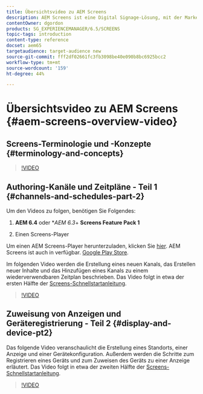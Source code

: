 ```yaml
---
title: Übersichtsvideo zu AEM Screens
description: AEM Screens ist eine Digital Signage-Lösung, mit der Marketing-Experten dynamische und interaktive digitale Erlebnisse auf verschiedenen Bildschirmen veröffentlichen können.
contentOwner: dgordon
products: SG_EXPERIENCEMANAGER/6.5/SCREENS
topic-tags: introduction
content-type: reference
docset: aem65
targetaudience: target-audience new
source-git-commit: fff2df02661fc3fb3098be40e090b8bc6925bcc2
workflow-type: tm+mt
source-wordcount: '159'
ht-degree: 44%

---
```



# Übersichtsvideo zu AEM Screens {#aem-screens-overview-video}

## Screens-Terminologie und -Konzepte {#terminology-and-concepts}

>[!VIDEO](https://video.tv.adobe.com/v/21353?quality=9)


## Authoring-Kanäle und Zeitpläne - Teil 1 {#channels-and-schedules-part-2}

Um den Videos zu folgen, benötigen Sie Folgendes:

1. **AEM 6.4** oder **AEM 6.3*+ **Screens Feature Pack 1**

1. Einen Screens-Player

Um einen AEM Screens-Player herunterzuladen, klicken Sie [hier](https://download.macromedia.com/screens/). AEM Screens ist auch in verfügbar. [Google Play Store](https://play.google.com/store/apps/details?id=com.adobe.aem.screens.player&amp;hl=en). <!-- LINK IS 404 WITH NO SUITABLE REPLACEMENT See [Installing and Configuring Screens](https://helpx.adobe.com/experience-manager/6-4/help/sites-deploying/configuring-screens-introduction.html) for more details. -->

Im folgenden Video werden die Erstellung eines neuen Kanals, das Erstellen neuer Inhalte und das Hinzufügen eines Kanals zu einem wiederverwendbaren Zeitplan beschrieben. Das Video folgt in etwa der ersten Hälfte der [Screens-Schnellstartanleitung](kickstart-for-aem-screens.md).

>[!VIDEO](https://video.tv.adobe.com/v/21387?quality=9)

## Zuweisung von Anzeigen und Geräteregistrierung - Teil 2 {#display-and-device-pt2}

Das folgende Video veranschaulicht die Erstellung eines Standorts, einer Anzeige und einer Gerätekonfiguration. Außerdem werden die Schritte zum Registrieren eines Geräts und zum Zuweisen des Geräts zu einer Anzeige erläutert. Das Video folgt in etwa der zweiten Hälfte der [Screens-Schnellstartanleitung](kickstart-for-aem-screens.md).

>[!VIDEO](https://video.tv.adobe.com/v/21411?quality=9)

